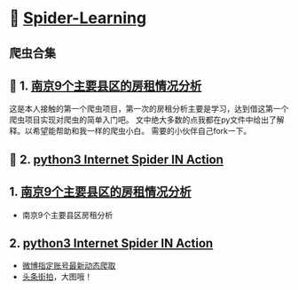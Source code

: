 # :hammer:  [Spider-Learning](https://github.com/geyixin/Spider-Learning)

## 爬虫合集



## :apple: 1. [南京9个主要县区的房租情况分析](https://github.com/geyixin/Spider-Learning/tree/master/NJ-lianjia-spider)
这是本人接触的第一个爬虫项目，第一次的房租分析主要是学习，达到借这第一个爬虫项目实现对爬虫的简单入门吧。
文中绝大多数的点我都在py文件中给出了解释。以希望能帮助和我一样的爬虫小白。
需要的小伙伴自己fork一下。

## :green_apple: 2. [python3 Internet Spider IN Action](https://github.com/geyixin/Spider-Learning/tree/master/python3%20Internet%20Spider%20IN%20Action)


## 1. [南京9个主要县区的房租情况分析](https://github.com/geyixin/Spider-Learning/tree/master/NJ-lianjia-spider)
+ 南京9个主要县区房租分析
## 2. [python3 Internet Spider IN Action](https://github.com/geyixin/Spider-Learning/tree/master/python3%20Internet%20Spider%20IN%20Action)
+ [微博指定账号最新动态爬取](https://github.com/geyixin/Spider-Learning/blob/master/python3%20Internet%20Spider%20IN%20Action/code/spider_weibo.py)
+ [头条街拍](https://github.com/geyixin/Spider-Learning/blob/master/python3%20Internet%20Spider%20IN%20Action/code/spider_JinRiTouTiao.py)，大图哦！


